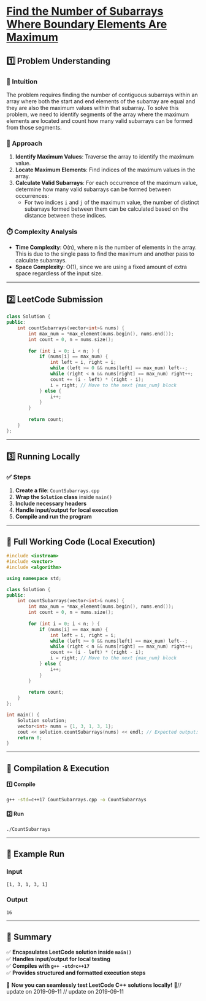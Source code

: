 # **[Find the Number of Subarrays Where Boundary Elements Are Maximum](https://leetcode.com/problems/find-the-number-of-subarrays-where-boundary-elements-are-maximum/description/)**  

## **1️⃣ Problem Understanding**  
### **📌 Intuition**  
The problem requires finding the number of contiguous subarrays within an array where both the start and end elements of the subarray are equal and they are also the maximum values within that subarray. To solve this problem, we need to identify segments of the array where the maximum elements are located and count how many valid subarrays can be formed from those segments.

### **🚀 Approach**  
1. **Identify Maximum Values**: Traverse the array to identify the maximum value.
2. **Locate Maximum Elements**: Find indices of the maximum values in the array.
3. **Calculate Valid Subarrays**: For each occurrence of the maximum value, determine how many valid subarrays can be formed between occurrences:
   - For two indices `i` and `j` of the maximum value, the number of distinct subarrays formed between them can be calculated based on the distance between these indices.

### **⏱️ Complexity Analysis**  
- **Time Complexity**: O(n), where n is the number of elements in the array. This is due to the single pass to find the maximum and another pass to calculate subarrays.
- **Space Complexity**: O(1), since we are using a fixed amount of extra space regardless of the input size.

---  

## **2️⃣ LeetCode Submission**  
```cpp
class Solution {
public:
    int countSubarrays(vector<int>& nums) {
        int max_num = *max_element(nums.begin(), nums.end());
        int count = 0, n = nums.size();
        
        for (int i = 0; i < n; ) {
            if (nums[i] == max_num) {
                int left = i, right = i;
                while (left >= 0 && nums[left] == max_num) left--;
                while (right < n && nums[right] == max_num) right++;
                count += (i - left) * (right - i);
                i = right; // Move to the next {max_num} block
            } else {
                i++;
            }
        }
        
        return count;
    }
};  
```  

---  

## **3️⃣ Running Locally**  
### **✅ Steps**  
1. **Create a file**: `CountSubarrays.cpp`  
2. **Wrap the `Solution` class** inside `main()`  
3. **Include necessary headers**  
4. **Handle input/output for local execution**  
5. **Compile and run the program**  

---  

## **📝 Full Working Code (Local Execution)**  
```cpp
#include <iostream>
#include <vector>
#include <algorithm>

using namespace std;

class Solution {
public:
    int countSubarrays(vector<int>& nums) {
        int max_num = *max_element(nums.begin(), nums.end());
        int count = 0, n = nums.size();
        
        for (int i = 0; i < n; ) {
            if (nums[i] == max_num) {
                int left = i, right = i;
                while (left >= 0 && nums[left] == max_num) left--;
                while (right < n && nums[right] == max_num) right++;
                count += (i - left) * (right - i);
                i = right; // Move to the next {max_num} block
            } else {
                i++;
            }
        }
        
        return count;
    }
};

int main() {
    Solution solution;
    vector<int> nums = {1, 3, 1, 3, 1};
    cout << solution.countSubarrays(nums) << endl; // Expected output: 16
    return 0;
}  
```  

---  

## **🔧 Compilation & Execution**  
#### **1️⃣ Compile**  
```bash
g++ -std=c++17 CountSubarrays.cpp -o CountSubarrays
```  

#### **2️⃣ Run**  
```bash
./CountSubarrays
```  

---  

## **🎯 Example Run**  
### **Input**  
```
[1, 3, 1, 3, 1]
```  
### **Output**  
```
16
```  

---  

## **📌 Summary**  
✅ **Encapsulates LeetCode solution inside `main()`**  
✅ **Handles input/output for local testing**  
✅ **Compiles with `g++ -std=c++17`**  
✅ **Provides structured and formatted execution steps**  

🚀 **Now you can seamlessly test LeetCode C++ solutions locally!** 🚀// update on 2019-09-11
// update on 2019-09-11
